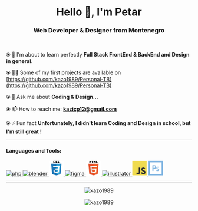 <h1 align="center">Hello 👋, I'm Petar</h1>
<h3 align="center">Web Developer & Designer from Montenegro</h3><br>

⦿	🌱 I’m about to learn perfectly **Full Stack FrontEnd & BackEnd and Design in general.**

⦿	👨‍💻 Some of my first projects are available on [https://github.com/kazo1989/Personal-TB](https://github.com/kazo1989/Personal-TB)

⦿	💬 Ask me about **Coding & Design...**

⦿	📫 How to reach me: **kazicp12@gmail.com**

⦿	⚡ Fun fact **Unfortunately, I didn't learn Coding and Design in school, but I'm still great !**

<hr>

<h4 align="left">Languages and Tools:</h4>

<p align="left"> 
  <a href="https://www.php.net/" target="_blank" rel="noreferrer"> <img src="https://upload.wikimedia.org/wikipedia/commons/thumb/2/27/PHP-logo.svg/2560px-PHP-logo.svg.png" alt="php" width="40" height="40"/> </a>
  <a href="https://www.blender.org/" target="_blank" rel="noreferrer"> <img src="https://download.blender.org/branding/community/blender_community_badge_white.svg" alt="blender" width="40" height="40"/> </a>
  <a href="https://www.w3schools.com/css/" target="_blank" rel="noreferrer"> <img src="https://raw.githubusercontent.com/devicons/devicon/master/icons/css3/css3-original-wordmark.svg" alt="css3" width="40" height="40"/> </a>
  <a href="https://www.figma.com/" target="_blank" rel="noreferrer"> <img src="https://www.vectorlogo.zone/logos/figma/figma-icon.svg" alt="figma" width="40" height="40"/> </a>
  <a href="https://www.w3schools.com/html/" target="_blank" rel="noreferrer"> <img src="https://raw.githubusercontent.com/devicons/devicon/master/icons/html5/html5-original-wordmark.svg" alt="html5" width="40" height="40"/> </a>
  <a href="https://www.adobe.com/in/products/illustrator.html" target="_blank" rel="noreferrer"> <img src="https://www.vectorlogo.zone/logos/adobe_illustrator/adobe_illustrator-icon.svg" alt="illustrator" width="40" height="40"/> </a>
  <a href="https://www.w3schools.com/js/" target="_blank" rel="noreferrer"> <img src="https://raw.githubusercontent.com/devicons/devicon/master/icons/javascript/javascript-original.svg" alt="javascript" width="40" height="40"/> </a>
  <a href="https://www.photoshop.com/en" target="_blank" rel="noreferrer"> <img src="https://raw.githubusercontent.com/devicons/devicon/master/icons/photoshop/photoshop-line.svg" alt="photoshop" width="40" height="40"/> </a>
</p>

<hr>

<p align="center"><img  src="https://github-readme-stats.vercel.app/api?username=kazo1989&show_icons=true&theme=merko" alt="kazo1989" /></p>

<p align="center"><img align="center" src="https://github-readme-streak-stats.herokuapp.com/?user=kazo1989&theme=merko" alt="kazo1989" /></p>
